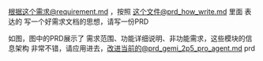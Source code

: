 
根据这个需求@requirement.md ，按照 这个文件@prd_how_write.md 里面 表达的 写一个好需求文档的思想，请写一份PRD


如图，图中的PRD展示了 需求范围、功能详细说明、非功能需求，这些模块的信息架构 非常不错，请应用进去，改进当前的@prd_gemi_2p5_pro_agent.md prd